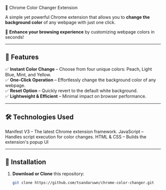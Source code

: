 🎨 Chrome Color Changer Extension  

A simple yet powerful Chrome extension that allows you to **change the background color** of any webpage with just one click.  

🚀 **Enhance your browsing experience** by customizing webpage colors in seconds!  

---

## 🔹 Features  

✅ **Instant Color Change** – Choose from four unique colors: Peach, Light Blue, Mint, and Yellow.  
✅ **One-Click Operation** – Effortlessly change the background color of any webpage.  
✅ **Reset Option** – Quickly revert to the default white background.  
✅ **Lightweight & Efficient** – Minimal impact on browser performance.  

---

## 🛠 Technologies Used

Manifest V3 – The latest Chrome extension framework.
JavaScript – Handles script execution for color changes.
HTML & CSS – Builds the extension's popup UI

---

## 📌 Installation  

1. **Download or Clone** this repository:  
   ```sh
   git clone https://github.com/tsandaruwn/chrome-color-changer.git
